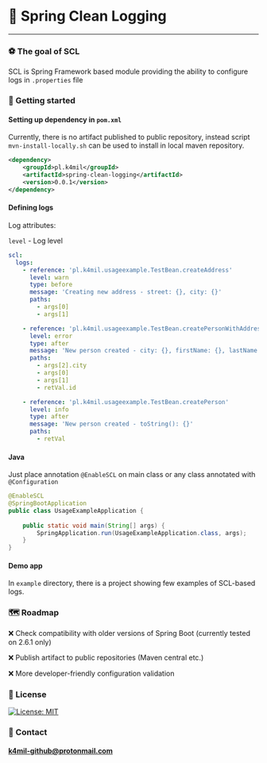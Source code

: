 # 🍃 Spring Clean Logging

---

### ⚽️ The goal of SCL

SCL is Spring Framework based module providing the ability to configure logs in `.properties` file 


### 🚀 Getting started

#### Setting up dependency in `pom.xml`

Currently, there is no artifact published to public repository,
instead script `mvn-install-locally.sh` can be used to install in local maven repository.

```xml
<dependency>
    <groupId>pl.k4mil</groupId>
    <artifactId>spring-clean-logging</artifactId>
    <version>0.0.1</version>
</dependency>
```

#### Defining logs

Log attributes:

`level` - Log level

```yaml
scl:
  logs:
    - reference: 'pl.k4mil.usageexample.TestBean.createAddress'
      level: warn
      type: before
      message: 'Creating new address - street: {}, city: {}'
      paths:
        - args[0]
        - args[1]

    - reference: 'pl.k4mil.usageexample.TestBean.createPersonWithAddress'
      level: error
      type: after
      message: 'New person created - city: {}, firstName: {}, lastName: {}, id: {}'
      paths:
        - args[2].city
        - args[0]
        - args[1]
        - retVal.id

    - reference: 'pl.k4mil.usageexample.TestBean.createPerson'
      level: info
      type: after
      message: 'New person created - toString(): {}'
      paths:
        - retVal
```

#### Java

Just place annotation `@EnableSCL` on main class or any class annotated with `@Configuration`

```java
@EnableSCL
@SpringBootApplication
public class UsageExampleApplication {
    
	public static void main(String[] args) {
		SpringApplication.run(UsageExampleApplication.class, args);
	}
}
```

#### Demo app

In `example` directory, there is a project showing few examples of SCL-based logs.

### 🗺 Roadmap

❌ Check compatibility with older versions of Spring Boot (currently tested on 2.6.1 only)

❌ Publish artifact to public repositories (Maven central etc.)

❌ More developer-friendly configuration validation 

### 💼 License

[![License: MIT](https://img.shields.io/badge/License-MIT-yellow.svg)](https://opensource.org/licenses/MIT)

### 📧 Contact

#### k4mil-github@protonmail.com